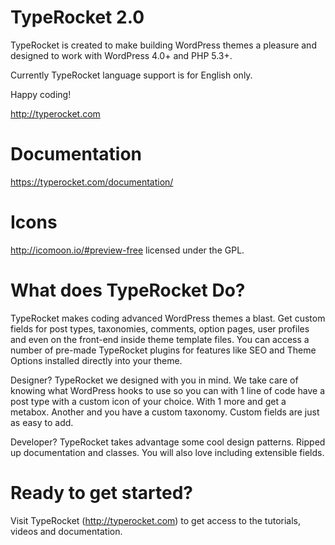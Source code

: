 TypeRocket 2.0
==========

TypeRocket is created to make building WordPress themes a pleasure and designed to work with WordPress 4.0+ and PHP 5.3+.

Currently TypeRocket language support is for English only.

Happy coding!

http://typerocket.com

Documentation
==========

https://typerocket.com/documentation/

Icons
==========

http://icomoon.io/#preview-free licensed under the GPL.


What does TypeRocket Do?
==========

TypeRocket makes coding advanced WordPress themes a blast. Get custom fields for post types, taxonomies, comments, option pages, user profiles and even on the front-end inside theme template files. You can access a number of pre-made TypeRocket plugins for features like SEO and Theme Options installed directly into your theme.

Designer? TypeRocket we designed with you in mind. We take care of knowing what WordPress hooks to use so you can with 1 line of code have a post type with a custom icon of your choice. With 1 more and get a metabox. Another and you have a custom taxonomy. Custom fields are just as easy to add.

Developer? TypeRocket takes advantage some cool design patterns. Ripped up documentation and classes. You will also love including extensible fields.

Ready to get started?
==========

Visit TypeRocket (http://typerocket.com) to get access to the tutorials, videos and documentation.
